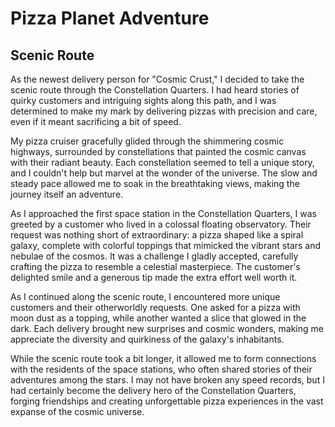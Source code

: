 # Pizza Planet Adventure
## Scenic Route

As the newest delivery person for "Cosmic Crust," I decided to take the scenic route through the Constellation Quarters. I had heard stories of quirky customers and intriguing sights along this path, and I was determined to make my mark by delivering pizzas with precision and care, even if it meant sacrificing a bit of speed.

My pizza cruiser gracefully glided through the shimmering cosmic highways, surrounded by constellations that painted the cosmic canvas with their radiant beauty. Each constellation seemed to tell a unique story, and I couldn't help but marvel at the wonder of the universe. The slow and steady pace allowed me to soak in the breathtaking views, making the journey itself an adventure.

As I approached the first space station in the Constellation Quarters, I was greeted by a customer who lived in a colossal floating observatory. Their request was nothing short of extraordinary: a pizza shaped like a spiral galaxy, complete with colorful toppings that mimicked the vibrant stars and nebulae of the cosmos. It was a challenge I gladly accepted, carefully crafting the pizza to resemble a celestial masterpiece. The customer's delighted smile and a generous tip made the extra effort well worth it.

As I continued along the scenic route, I encountered more unique customers and their otherworldly requests. One asked for a pizza with moon dust as a topping, while another wanted a slice that glowed in the dark. Each delivery brought new surprises and cosmic wonders, making me appreciate the diversity and quirkiness of the galaxy's inhabitants.

While the scenic route took a bit longer, it allowed me to form connections with the residents of the space stations, who often shared stories of their adventures among the stars. I may not have broken any speed records, but I had certainly become the delivery hero of the Constellation Quarters, forging friendships and creating unforgettable pizza experiences in the vast expanse of the cosmic universe.
